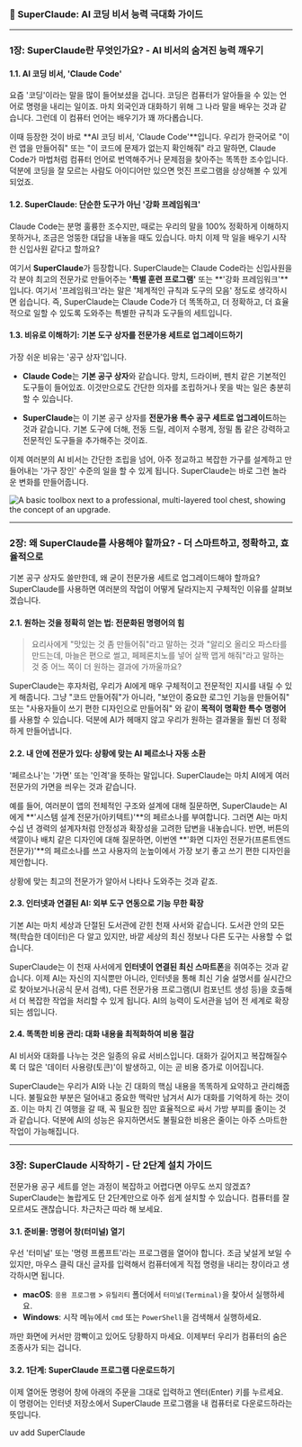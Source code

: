 ### 📘 SuperClaude: AI 코딩 비서 능력 극대화 가이드

---

### **1장: SuperClaude란 무엇인가요? - AI 비서의 숨겨진 능력 깨우기**

#### **1.1. AI 코딩 비서, 'Claude Code'**

요즘 '코딩'이라는 말을 많이 들어보셨을 겁니다. 코딩은 컴퓨터가 알아들을 수 있는 언어로 명령을 내리는 일이죠. 마치 외국인과 대화하기 위해 그 나라 말을 배우는 것과 같습니다. 그런데 이 컴퓨터 언어는 배우기가 꽤 까다롭습니다.

이때 등장한 것이 바로 **AI 코딩 비서, 'Claude Code'**입니다. 우리가 한국어로 "이런 앱을 만들어줘" 또는 "이 코드에 문제가 없는지 확인해줘" 라고 말하면, Claude Code가 마법처럼 컴퓨터 언어로 번역해주거나 문제점을 찾아주는 똑똑한 조수입니다. 덕분에 코딩을 잘 모르는 사람도 아이디어만 있으면 멋진 프로그램을 상상해볼 수 있게 되었죠.

#### **1.2. SuperClaude: 단순한 도구가 아닌 '강화 프레임워크'**

Claude Code는 분명 훌륭한 조수지만, 때로는 우리의 말을 100% 정확하게 이해하지 못하거나, 조금은 엉뚱한 대답을 내놓을 때도 있습니다. 마치 이제 막 일을 배우기 시작한 신입사원 같다고 할까요?

여기서 **SuperClaude**가 등장합니다. SuperClaude는 Claude Code라는 신입사원을 각 분야 최고의 전문가로 만들어주는 **'특별 훈련 프로그램'** 또는 **'강화 프레임워크'**입니다. 여기서 '프레임워크'라는 말은 '체계적인 규칙과 도구의 모음' 정도로 생각하시면 쉽습니다. 즉, SuperClaude는 Claude Code가 더 똑똑하고, 더 정확하고, 더 효율적으로 일할 수 있도록 도와주는 특별한 규칙과 도구들의 세트입니다.

#### **1.3. 비유로 이해하기: 기본 도구 상자를 전문가용 세트로 업그레이드하기**

가장 쉬운 비유는 '공구 상자'입니다.

*   **Claude Code**는 **기본 공구 상자**와 같습니다. 망치, 드라이버, 펜치 같은 기본적인 도구들이 들어있죠. 이것만으로도 간단한 의자를 조립하거나 못을 박는 일은 충분히 할 수 있습니다.

*   **SuperClaude**는 이 기본 공구 상자를 **전문가용 특수 공구 세트로 업그레이드**하는 것과 같습니다. 기본 도구에 더해, 전동 드릴, 레이저 수평계, 정밀 톱 같은 강력하고 전문적인 도구들을 추가해주는 것이죠.

이제 여러분의 AI 비서는 간단한 조립을 넘어, 아주 정교하고 복잡한 가구를 설계하고 만들어내는 '가구 장인' 수준의 일을 할 수 있게 됩니다. SuperClaude는 바로 그런 놀라운 변화를 만들어줍니다.

![A basic toolbox next to a professional, multi-layered tool chest, showing the concept of an upgrade.](https://storage.googleapis.com/dataskills-images/tutorial-images/toolboxes-comparison.png)

---

### **2장: 왜 SuperClaude를 사용해야 할까요? - 더 스마트하고, 정확하고, 효율적으로**

기본 공구 상자도 쓸만한데, 왜 굳이 전문가용 세트로 업그레이드해야 할까요? SuperClaude를 사용하면 여러분의 작업이 어떻게 달라지는지 구체적인 이유를 살펴보겠습니다.

#### **2.1. 원하는 것을 정확히 얻는 법: 전문화된 명령어의 힘**

> 요리사에게 "맛있는 것 좀 만들어줘"라고 말하는 것과 "알리오 올리오 파스타를 만드는데, 마늘은 편으로 썰고, 페페론치노를 넣어 살짝 맵게 해줘"라고 말하는 것 중 어느 쪽이 더 원하는 결과에 가까울까요?

SuperClaude는 후자처럼, 우리가 AI에게 매우 구체적이고 전문적인 지시를 내릴 수 있게 해줍니다. 그냥 "코드 만들어줘"가 아니라, "보안이 중요한 로그인 기능을 만들어줘" 또는 "사용자들이 쓰기 편한 디자인으로 만들어줘" 와 같이 **목적이 명확한 특수 명령어**를 사용할 수 있습니다. 덕분에 AI가 헤매지 않고 우리가 원하는 결과물을 훨씬 더 정확하게 만들어냅니다.

#### **2.2. 내 안에 전문가 있다: 상황에 맞는 AI 페르소나 자동 소환**

'페르소나'는 '가면' 또는 '인격'을 뜻하는 말입니다. SuperClaude는 마치 AI에게 여러 전문가의 가면을 씌우는 것과 같습니다.

예를 들어, 여러분이 앱의 전체적인 구조와 설계에 대해 질문하면, SuperClaude는 AI에게 **'시스템 설계 전문가(아키텍트)'**의 페르소나를 부여합니다. 그러면 AI는 마치 수십 년 경력의 설계자처럼 안정성과 확장성을 고려한 답변을 내놓습니다. 반면, 버튼의 색깔이나 배치 같은 디자인에 대해 질문하면, 이번엔 **'화면 디자인 전문가(프론트엔드 전문가)'**의 페르소나를 쓰고 사용자의 눈높이에서 가장 보기 좋고 쓰기 편한 디자인을 제안합니다.

상황에 맞는 최고의 전문가가 알아서 나타나 도와주는 것과 같죠.

#### **2.3. 인터넷과 연결된 AI: 외부 도구 연동으로 기능 무한 확장**

기본 AI는 마치 세상과 단절된 도서관에 갇힌 천재 사서와 같습니다. 도서관 안의 모든 책(학습한 데이터)은 다 알고 있지만, 바깥 세상의 최신 정보나 다른 도구는 사용할 수 없습니다.

SuperClaude는 이 천재 사서에게 **인터넷이 연결된 최신 스마트폰**을 쥐여주는 것과 같습니다. 이제 AI는 자신의 지식뿐만 아니라, 인터넷을 통해 최신 기술 설명서를 실시간으로 찾아보거나(공식 문서 검색), 다른 전문가용 프로그램(UI 컴포넌트 생성 등)을 호출해서 더 복잡한 작업을 처리할 수 있게 됩니다. AI의 능력이 도서관을 넘어 전 세계로 확장되는 셈입니다.

#### **2.4. 똑똑한 비용 관리: 대화 내용을 최적화하여 비용 절감**

AI 비서와 대화를 나누는 것은 일종의 유료 서비스입니다. 대화가 길어지고 복잡해질수록 더 많은 '데이터 사용량(토큰)'이 발생하고, 이는 곧 비용 증가로 이어집니다.

SuperClaude는 우리가 AI와 나눈 긴 대화의 핵심 내용을 똑똑하게 요약하고 관리해줍니다. 불필요한 부분은 덜어내고 중요한 맥락만 남겨서 AI가 대화를 기억하게 하는 것이죠. 이는 마치 긴 여행을 갈 때, 꼭 필요한 짐만 효율적으로 싸서 가방 부피를 줄이는 것과 같습니다. 덕분에 AI의 성능은 유지하면서도 불필요한 비용은 줄이는 아주 스마트한 작업이 가능해집니다.

---

### **3장: SuperClaude 시작하기 - 단 2단계 설치 가이드**

전문가용 공구 세트를 얻는 과정이 복잡하고 어렵다면 아무도 쓰지 않겠죠? SuperClaude는 놀랍게도 단 2단계만으로 아주 쉽게 설치할 수 있습니다. 컴퓨터를 잘 모르셔도 괜찮습니다. 차근차근 따라 해 보세요.

#### **3.1. 준비물: 명령어 창(터미널) 열기**

우선 '터미널' 또는 '명령 프롬프트'라는 프로그램을 열어야 합니다. 조금 낯설게 보일 수 있지만, 마우스 클릭 대신 글자를 입력해서 컴퓨터에게 직접 명령을 내리는 창이라고 생각하시면 됩니다.

*   **macOS**: `응용 프로그램` > `유틸리티` 폴더에서 `터미널(Terminal)`을 찾아서 실행하세요.
*   **Windows**: 시작 메뉴에서 `cmd` 또는 `PowerShell`을 검색해서 실행하세요.

까만 화면에 커서만 깜빡이고 있어도 당황하지 마세요. 이제부터 우리가 컴퓨터의 숨은 조종사가 되는 겁니다.

#### **3.2. 1단계: SuperClaude 프로그램 다운로드하기**

이제 열어둔 명령어 창에 아래의 주문을 그대로 입력하고 엔터(Enter) 키를 누르세요. 이 명령어는 인터넷 저장소에서 SuperClaude 프로그램을 내 컴퓨터로 다운로드하라는 뜻입니다.

uv add SuperClaude
